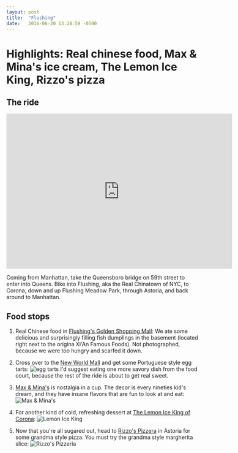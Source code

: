 ```yaml
---
layout: post
title:  "Flushing"
date:   2016-06-20 13:28:59 -0500
---
```

# Highlights: Real chinese food, Max & Mina's ice cream, The Lemon Ice King, Rizzo's pizza



## The ride

<iframe height='405' width='590' frameborder='0' allowtransparency='true' scrolling='no' src='https://www.strava.com/activities/624101201/embed/1eb9eab87778f3a8943be7555d1a1700bc949a50'></iframe>

Coming from Manhattan, take the Queensboro bridge on 59th street to enter into Queens. Bike into Flushing, aka the Real Chinatown of NYC, to Corona, down and up Flushing Meadow Park, through Astoria, and back around to Manhattan.

## Food stops

1. Real Chinese food in <a href="https://www.yelp.com/biz/golden-shopping-mall-flushing-2" target="_blank">Flushing's Golden Shopping Mall</a>: We ate some delicious and surprisingly filling fish dumplings in the basement (located right next to the origina Xi'An Famous Foods). Not photographed, because we were too hungry and scarfed it down.

2. Cross over to the <a href="https://www.yelp.com/biz/new-world-mall-food-court-flushing" target="_blank">New World Mall</a> and get some Portuguese style egg tarts:
![egg tarts](https://scontent-lga3-1.xx.fbcdn.net/v/t1.0-9/13417504_10153524013791604_3700319448571729164_n.jpg?oh=c028683d9979ddd812d5b4471c860870&oe=581E5B35)
I'd suggest eating one more savory dish from the food court, because the rest of the ride is about to get real sweet.

3. <a href="https://www.yelp.com/biz/max-and-minas-flushing" target="_blank">Max & Mina's</a> is nostalgia in a cup. The decor is every nineties kid's dream, and they have insane flavors that are fun to look at and eat:
![Max & Mina's](https://scontent-lga3-1.xx.fbcdn.net/v/t1.0-9/13508862_10153524013741604_107087326376647826_n.jpg?oh=132e7f6d783a9c9cb56b1a31b2e70113&oe=58506BEA)

4. For another kind of cold, refreshing dessert at <a href="https://www.yelp.com/biz/the-lemon-ice-king-of-corona-corona-2" target="_blank">The Lemon Ice King of Corona</a>:
![Lemon Ice King](https://scontent-lga3-1.xx.fbcdn.net/v/t1.0-9/13450152_10153524013656604_3760888522681296765_n.jpg?oh=e15ba6933050b6b6d9ad9d842cdf76f3&oe=5853D47F)

5. Now that you're all sugared out, head to <a href="https://www.yelp.com/biz/rizzos-fine-pizza-astoria" target="_blank">Rizzo's Pizzera</a> in Astoria for some grandma style pizza. You must try the grandma style margherita slice:
![Rizzo's Pizzeria](https://scontent-lga3-1.xx.fbcdn.net/v/t1.0-9/13494999_10153524013686604_7055278186664579331_n.jpg?oh=65bac944902623688d0803bc86643f4f&oe=5857E463)
